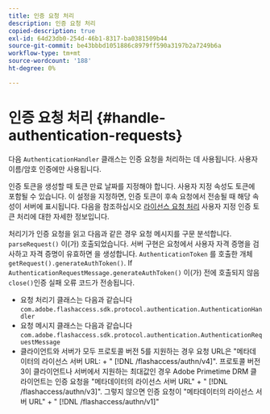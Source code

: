 ```yaml
---
title: 인증 요청 처리
description: 인증 요청 처리
copied-description: true
exl-id: 64d23db0-254d-46b1-8317-ba0381509b44
source-git-commit: be43bbbd1051886c8979ff590a3197b2a7249b6a
workflow-type: tm+mt
source-wordcount: '188'
ht-degree: 0%

---
```


# 인증 요청 처리 {#handle-authentication-requests}

다음 `AuthenticationHandler` 클래스는 인증 요청을 처리하는 데 사용됩니다. 사용자 이름/암호 인증에만 사용됩니다.

인증 토큰을 생성할 때 토큰 만료 날짜를 지정해야 합니다. 사용자 지정 속성도 토큰에 포함될 수 있습니다. 이 설정을 지정하면, 인증 토큰이 후속 요청에서 전송될 때 해당 속성이 서버에 표시됩니다. 다음을 참조하십시오 [라이선스 요청 처리](../../protecting-content/implementing-the-license-server/handling-license-reqs/license-handling-classes.md) 사용자 지정 인증 토큰 처리에 대한 자세한 정보입니다.

처리기가 인증 요청을 읽고 다음과 같은 경우 요청 메시지를 구문 분석합니다. `parseRequest()` 이(가) 호출되었습니다. 서버 구현은 요청에서 사용자 자격 증명을 검사하고 자격 증명이 유효하면 을 생성합니다. `AuthenticationToken` 를 호출한 개체 `getRequest().generateAuthToken()`. If `AuthenticationRequestMessage.generateAuthToken()` 이(가) 전에 호출되지 않음 `close()`인증 실패 오류 코드가 전송됩니다.

* 요청 처리기 클래스는 다음과 같습니다 `com.adobe.flashaccess.sdk.protocol.authentication.AuthenticationHandler`
* 요청 메시지 클래스는 다음과 같습니다 `com.adobe.flashaccess.sdk.protocol.authentication.AuthenticationRequestMessage`
* 클라이언트와 서버가 모두 프로토콜 버전 5를 지원하는 경우 요청 URL은 &quot;메타데이터의 라이선스 서버 URL: + &quot; [!DNL /flashaccess/authn/v4]&quot;. 프로토콜 버전 3이 클라이언트나 서버에서 지원하는 최대값인 경우 Adobe Primetime DRM 클라이언트는 인증 요청을 &quot;메타데이터의 라이선스 서버 URL&quot; + &quot; [!DNL /flashaccess/authn/v3]&quot;. 그렇지 않으면 인증 요청이 &quot;메타데이터의 라이선스 서버 URL&quot; + &quot; [!DNL /flashaccess/authn/v1]&quot;
